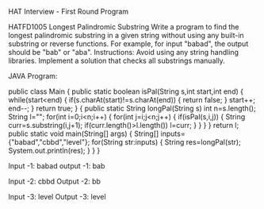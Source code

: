 HAT Interview - First Round Program


HATFD1005
Longest Palindromic Substring
Write a program to find the longest palindromic substring in a given string without using any
built-in
substring or reverse functions. For example, for input "babad", the output should be "bab"
or "aba".
Instructions: Avoid using any string handling libraries. Implement a solution that checks all
substrings
manually.


JAVA Program:

public class Main
{
public static boolean isPal(String s,int start,int end)
{
while(start<end)
{
if(s.charAt(start)!=s.charAt(end))
{
return false;
}
start++;
end--;
}
return true;
}
{
public static String longPal(String s)
int n=s.length();
String l="";
for(int i=0;i<n;i++)
{
for(int j=i;j<n;j++)
{
if(isPal(s,i,j))
{
String curr=s.substring(i,j+1);
if(curr.length()>l.length())
l=curr;
}
}
}
}
return l;
public static void main(String[] args)
{
String[] inputs={"babad","cbbd","level"};
for(String str:inputs)
{
String res=longPal(str);
System.out.println(res);
}
}
}

Input -1:
babad
output -1:
bab

Input -2:
cbbd
Output -2:
bb

Input -3:
level
Output -3:
level
